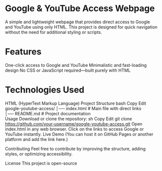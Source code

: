 # Google & YouTube Access Webpage
A simple and lightweight webpage that provides direct access to Google and YouTube using only HTML. This project is designed for quick navigation without the need for additional styling or scripts.

# Features
One-click access to Google and YouTube
Minimalistic and fast-loading design
No CSS or JavaScript required—built purely with HTML

# Technologies Used
HTML (HyperText Markup Language)
Project Structure
bash
Copy
Edit
google-youtube-access/
│── index.html   # Main file with direct links  
│── README.md    # Project documentation  
Usage
Download or clone the repository:
sh
Copy
Edit
git clone https://github.com/your-username/google-youtube-access.git
Open index.html in any web browser.
Click on the links to access Google or YouTube instantly.
Live Demo
(You can host it on GitHub Pages or another platform and add the link here.)

Contributing
Feel free to contribute by improving the structure, adding styles, or optimizing accessibility.

License
This project is open-source

